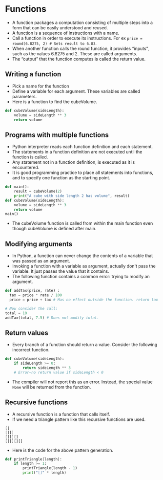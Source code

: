 # Functions

- A function packages a computation consisting of multiple steps into a form that 
  can be easily understood and reused.
- A function is a sequence of instructions with a name.
- Call a function in order to execute its instructions. For ex 
  `price = round(6.8275, 2) # Sets result to 6.83`.
- When another function calls the round function, it provides “inputs”,  
  such as the values 6.8275 and 2. These are called arguments.
- The “output” that the function computes is called the return value.

## Writing a function

- Pick a name for the function
- Define a variable for each argument. These variables are called parameters.
- Here is a function to find the cubeVolume.
````python
def cubeVolume(sideLength): 
    volume = sideLength ** 3
    return volume
````

## Programs with multiple functions

- Python interpreter reads each function definition and each statement. 
- The statements in a function definition are not executed until the function is called. 
- Any statement not in a function definition, is executed as it is encountered.
- It is good programming practice to place all statements into functions, 
  and to specify one function as the starting point.
````python
def main():
    result = cubeVolume(2)
    print("A cube with side length 2 has volume", result)
def cubeVolume(sideLength): 
    volume = sideLength ** 3 
    return volume
main()
````
- The cubeVolume function is called from within the main function even though 
  cubeVolume is defined after main.

## Modifying arguments

- In Python, a function can never change the contents of a variable that was passed as an argument.
- Invoking a function with a variable as argument, actually don't pass the variable. It just passes the value that it contains.
- The following function contains a common error: trying to modify an argument.
````python
def addTax(price, rate) :
  tax = price * rate / 100
  price = price + tax # Has no effect outside the function. return tax

# Now consider the call:
total = 10
addTax(total, 7.5) # Does not modify total.
````

## Return values

- Every branch of a function should return a value. Consider the following incorrect
  function.
````python
def cubeVolume(sideLength): 
    if sideLength >= 0:
        return sideLength ** 3
    # Error—no return value if sideLength < 0
````
- The compiler will not report this as an error. Instead, the special value `None` 
  will be returned from the function.

## Recursive functions

- A recursive function is a function that calls itself.
- If we need a triangle pattern like this recursive functions are used.
````
[]
[][] 
[][][] 
[][][][]
````
- Here is the code for the above pattern generation.
````python
def printTriangle(length):
    if length >= 1:
        printTriangle(length - 1)
        print("[]" * length)
````

